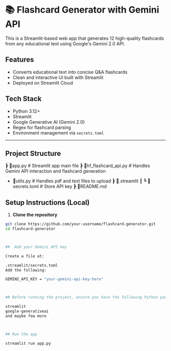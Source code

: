 # 📚 Flashcard Generator with Gemini API

This is a Streamlit-based web app that generates 12 high-quality flashcards from any educational text using Google's Gemini 2.0 API.

## Features

- Converts educational text into concise Q&A flashcards
- Clean and interactive UI built with Streamlit
- Deployed on Streamlit Cloud

## Tech Stack

- Python 3.12+
- Streamlit
- Google Generative AI (Gemini 2.0)
- Regex for flashcard parsing
- Environment management via `secrets.toml`

---

## Project Structure

┣ 📜app.py				# Streamlit app main file
┣ 📜hf_flashcard_api.py			# Handles Gemini API interaction and flashcard generation
- 📜utils.py				# Handles pdf and text files to upload
┣ 📂.streamlit
┃ ┗ 📜secrets.toml			# Store API key
┣ 📜README.md


## Setup Instructions (Local)

1. **Clone the repository**

```bash
git clone https://github.com/your-username/flashcard-generator.git
cd flashcard-generator



##  Add your Gemini API key

Create a file at:

.streamlit/secrets.toml
Add the following:

GEMINI_API_KEY = "your-gemini-api-key-here"



## Before running the project, ensure you have the following Python packages installed:

streamlit
google-generativeai
and maybe few more



## Run the app

streamlit run app.py